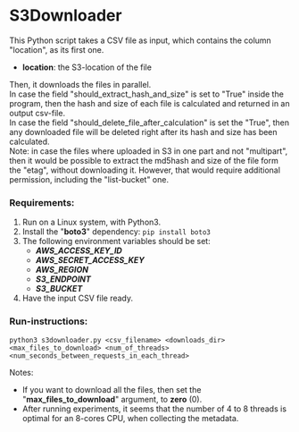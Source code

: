 # S3Downloader

This Python script takes a CSV file as input, which contains the column "location", as its first one.<br>
- **location**: the S3-location of the file<br>

Then, it downloads the files in parallel.
<br>
In case the field "should_extract_hash_and_size" is set to "True" inside the program, then the hash and size of each file is calculated and returned in an output csv-file.
<br>
In case the field "should_delete_file_after_calculation" is set the "True", then any downloaded file will be deleted right after its hash and size has been calculated.
<br>
Note: in case the files where uploaded in S3 in one part and not "multipart", then it would be possible to extract the md5hash and size of the file form the "etag", without downloading it. 
However, that would require additional permission, including the "list-bucket" one.
<br>

### Requirements:
1) Run on a Linux system, with Python3.
2) Install the "**boto3**" dependency: `pip install boto3`
3) The following environment variables should be set:
   - ***AWS_ACCESS_KEY_ID***
   - ***AWS_SECRET_ACCESS_KEY***
   - ***AWS_REGION***
   - ***S3_ENDPOINT***
   - ***S3_BUCKET***
4) Have the input CSV file ready.


### Run-instructions:
`python3 s3downloader.py <csv_filename> <downloads_dir> <max_files_to_download> <num_of_threads> <num_seconds_between_requests_in_each_thread>`

Notes:<br>
- If you want to download all the files, then set the "**max_files_to_download**" argument, to **zero** (0).
- After running experiments, it seems that the number of 4 to 8 threads is optimal for an 8-cores CPU, when collecting the metadata.
